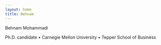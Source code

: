 ```yaml
---
layout: home
title: Behnam
---
```


Behnam Mohammadi

Ph.D. candidate • Carnegie Mellon University • Tepper School of Business
